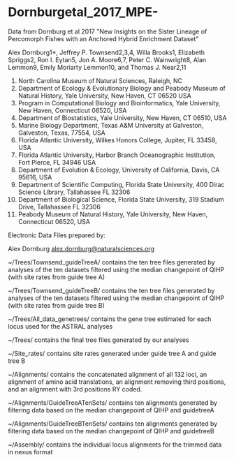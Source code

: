 # Dornburgetal_2017_MPE-
Data from Dornburg et al 2017 "New Insights on the Sister Lineage of Percomorph Fishes with an Anchored Hybrid Enrichment Dataset"

Alex Dornburg1*, Jeffrey P. Townsend2,3,4, Willa Brooks1, Elizabeth Spriggs2, Ron I. Eytan5, Jon A. Moore6,7, Peter C. Wainwright8, Alan Lemmon9, Emily Moriarty Lemmon10, and Thomas J. Near2,11

1. North Carolina Museum of Natural Sciences, Raleigh, NC 
2. Department of Ecology & Evolutionary Biology and Peabody Museum of Natural History, Yale University, New Haven, CT 06520 USA
3. Program in Computational Biology and Bioinformatics, Yale University, New Haven, Connecticut 06520, USA
4. Department of Biostatistics, Yale University, New Haven, CT 06510, USA
5. Marine Biology Department, Texas A&M University at Galveston, Galveston, Texas, 77554, USA
6. Florida Atlantic University, Wilkes Honors College, Jupiter, FL 33458, USA  
7. Florida Atlantic University, Harbor Branch Oceanographic Institution, Fort Pierce, FL 34946 USA
8. Department of Evolution & Ecology, University of California, Davis, CA 95616, USA 
9. Department of Scientific Computing, Florida State University, 400 Dirac Science Library, Tallahassee FL 32306
10. Department of Biological Science, Florida State University, 319 Stadium Drive, Tallahassee FL 32306
11. Peabody Museum of Natural History, Yale University, New Haven, Connecticut 06520, USA

Electronic Data Files prepared by:

Alex Dornburg
alex.dornburg@naturalsciences.org


~/Trees/Townsend_guideTreeA/ contains the ten tree files generated by analyses of the ten datasets filtered using the median changepoint of QIHP (with site rates from guide tree A)

~/Trees/Townsend_guideTreeB/ contains the ten tree files generated by analyses of the ten datasets filtered using the median changepoint of QIHP (with site rates from guide tree B)

~/Trees/All_data_genetrees/ contains the gene tree estimated for each locus used for the ASTRAL analyses

~/Trees/ contains the final tree files generated by our analyses

~/Site_rates/ contains site rates generated under guide tree A and guide tree B

~/Alignments/ contains the concatenated alignment of all 132 loci, an alignment of amino acid translations, an alignment removing third positions, and an alignment with 3rd positions RY coded.

~/Alignments/GuideTreeATenSets/ contains ten alignments generated by filtering data based on the median changepoint of QIHP and guidetreeA

~/Alignments/GuideTreeBTenSets/ contains ten alignments generated by filtering data based on the median changepoint of QIHP and guidetreeB

~/Assembly/ contains the individual locus alignments for the trimmed data in nexus format

